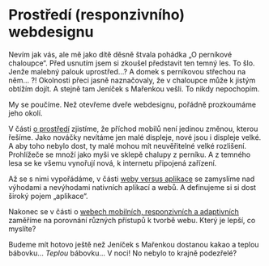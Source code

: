 # Prostředí (responzivního) webdesignu 

Nevím jak vás, ale mě jako dítě děsně štvala pohádka „O perníkové chaloupce“. Před usnutím jsem si zkoušel představit ten temný les. To šlo. Jenže malebný palouk uprostřed…? A domek s perníkovou střechou na něm… ?! Okolnosti přeci jasně naznačovaly, že v chaloupce může k jistým obtížím dojít. A stejně tam Jeníček s Mařenkou vešli. To nikdy nepochopím.

My se poučíme. Než otevřeme dveře webdesignu, pořádně prozkoumáme jeho okolí.

V části [o prostředí](prostredi-proc-responzivni-design.md) zjistíme, že příchod mobilů není jedinou změnou, kterou řešíme. Jako nováčky nevítáme jen malé displeje, nové jsou i displeje velké. A aby toho nebylo dost, ty malé mohou mít neuvěřitelné velké rozlišení. Prohlížeče se množí jako myši ve sklepě chalupy z perníku. A z temného lesa se ke všemu vynořují nová, k internetu připojená zařízení.

Až se s nimi vypořádáme, v části [weby versus aplikace](weby-vs-aplikace.md) se zamyslíme nad výhodami a nevýhodami nativních aplikací a webů. A definujeme si si dost široký pojem „aplikace“.

Nakonec se v části o [webech mobilních, responzivních a adaptivních](mobilni-responzivni-adaptivni.md) zaměříme na porovnání různých přístupů k tvorbě webu. Který je lepší, co myslíte?

Budeme mít hotovo ještě než Jeníček s Mařenkou dostanou kakao a teplou bábovku… *Teplou* bábovku… V noci! No nebylo to krajně podezřelé?

